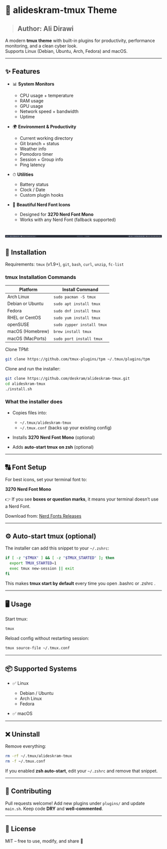 # 🎨 alideskram-tmux Theme

>## **Author:** Ali Dirawi

A modern **tmux theme** with built-in plugins for productivity, performance monitoring, and a clean cyber look.  
Supports Linux (Debian, Ubuntu, Arch, Fedora) and macOS.

---

## ✨ Features

- 📊 **System Monitors**
  - CPU usage + temperature
  - RAM usage
  - GPU usage
  - Network speed + bandwidth
  - Uptime

- 🌍 **Environment & Productivity**
  - Current working directory
  - Git branch + status
  - Weather info
  - Pomodoro timer
  - Session + Group info
  - Ping latency

- ⏱ **Utilities**
  - Battery status
  - Clock / Date
  - Custom plugin hooks

- 🎨 **Beautiful Nerd Font Icons**
  - Designed for **3270 Nerd Font Mono**
  - Works with any Nerd Font (fallback supported)

![Screenshot](assets/image/screenshot.png)
---

## 🚀 Installation
Requirements: `tmux` (v1.9+), `git`, `bash`, `curl`, `unzip`, `fc-list`

### tmux Installation Commands

| Platform                | Install Command             |
|-------------------------|-----------------------------|
| Arch Linux              | `sudo pacman -S tmux`         |
| Debian or Ubuntu        | `sudo apt install tmux`       |
| Fedora                  | `sudo dnf install tmux`       |
| RHEL or CentOS          | `sudo yum install tmux`       |
| openSUSE                | `sudo zypper install tmux`    |
| macOS (Homebrew)        | `brew install tmux`           |
| macOS (MacPorts)        | `sudo port install tmux`      |


Clone TPM:

```bash
git clone https://github.com/tmux-plugins/tpm ~/.tmux/plugins/tpm
```

Clone and run the installer:

```bash
git clone https://github.com/deskram/alideskram-tmux.git
cd alideskram-tmux
./install.sh
````

### What the installer does

* Copies files into:

  * `~/.tmux/alideskram-tmux`
  * `~/.tmux.conf` (backs up your existing config)
* Installs **3270 Nerd Font Mono** (optional)
* Adds **auto-start tmux on zsh** (optional)

---

## 🔠 Font Setup

For best icons, set your terminal font to:

**3270 Nerd Font Mono**

👉 If you see **boxes or question marks**, it means your terminal doesn’t use a Nerd Font.

Download from: [Nerd Fonts Releases](https://github.com/ryanoasis/nerd-fonts/releases)

---

## ⚙️ Auto-start tmux (optional)

The installer can add this snippet to your `~/.zshrc`:

```bash
if [ -z "$TMUX" ] && [ -z "$TMUX_STARTED" ]; then
  export TMUX_STARTED=1
  exec tmux new-session || exit
fi
```

This makes **tmux start by default** every time you open .bashrc or .zshrc .

---

## 🖥️ Usage

Start tmux:

```bash
tmux
```

Reload config without restarting session:

```bash
tmux source-file ~/.tmux.conf
```

---

## 📦 Supported Systems

* ✅ Linux

  * Debian / Ubuntu
  * Arch Linux
  * Fedora
* ✅ macOS

---

## ❌ Uninstall

Remove everything:

```bash
rm -rf ~/.tmux/alideskram-tmux
rm -f ~/.tmux.conf
```

If you enabled **zsh auto-start**, edit your `~/.zshrc` and remove that snippet.

---


## 🤝 Contributing

Pull requests welcome! Add new plugins under `plugins/` and update `main.sh`.
Keep code **DRY** and **well-commented**.

---

## 📜 License

MIT – free to use, modify, and share 🚀
